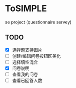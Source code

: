 # ToSIMPLE
se project (questionnaire servey)

## TODO
- [x] 选择题支持图片
- [ ] 创建/编辑问卷按钮区美化
- [ ] 选择填空混合 
- [x] 问卷说明
- [ ] 查看我的问卷
- [ ] 查看已回答人数
